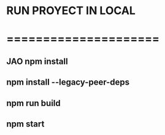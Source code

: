 # RUN PROYECT IN LOCAL
# =====================
## JAO npm install 
## npm install --legacy-peer-deps
## npm run build
## npm start





